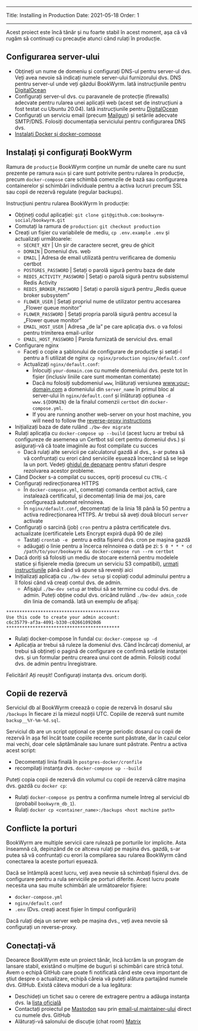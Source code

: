 - - -
Title: Installing in Production Date: 2021-05-18 Order: 1
- - -

Acest proiect este încă tânăr și nu foarte stabil în acest moment, așa că vă rugăm să continuați cu precauție atunci când rulați în producție.

## Configurarea server-ului
- Obțineți un nume de domeniu și configurați DNS-ul pentru server-ul dvs. Veți avea nevoie să indicați numele server-ului furnizorului dvs. DNS pentru server-ul unde veți găzdui BookWyrm. Iată instrucțiunile pentru [DigitalOcean](https://www.digitalocean.com/community/tutorials/how-to-point-to-digitalocean-nameservers-from-common-domain-registrars)
- Configurați server-ul dvs. cu paravanele de protecție (firewalls) adecvate pentru rularea unei aplicații web (acest set de instrucțiuni a fost testat cu Ubuntu 20.04). Iată instrucțiunile pentru [DigitalOcean](https://www.digitalocean.com/community/tutorials/initial-server-setup-with-ubuntu-20-04)
- Configurați un serviciu email (precum [Mailgun](https://documentation.mailgun.com/en/latest/quickstart.html)) și setările adecvate SMTP/DNS. Folosiți documentația serviciului pentru configurarea DNS dvs.
- [Instalați Docker și docker-compose](https://docs.docker.com/compose/install/)

## Instalați și configurați BookWyrm

Ramura de `producție` BookWyrm conține un număr de unelte care nu sunt prezente pe ramura `main` și care sunt potrivite pentru rularea în producție, precum `docker-compose` care schimbă comenzile de bază sau configurarea containerelor și schimbări individuale pentru a activa lucruri precum SSL sau copii de rezervă regulate (regular backups).

Instrucțiuni pentru rularea BookWyrm în producție:

- Obțineți codul aplicației: `git clone git@github.com:bookwyrm-social/bookwyrm.git`
- Comutați la ramura de `production`: `git checkout production`
- Creați un fișier cu variabilele de mediu, `cp .env.example .env` și actualizați următoarele:
    - `SECRET_KEY` | Un șir de caractere secret, greu de ghicit
    - `DOMAIN` | Domeniul dvs. web
    - `EMAIL` | Adresa de email utilizată pentru verificarea de domeniu certbot
    - `POSTGRES_PASSWORD` | Setați o parolă sigură pentru baza de date
    - `REDIS_ACTIVITY_PASSWORD` | Setați o parolă sigură pentru subsistemul Redis Activity
    - `REDIS_BROKER_PASSWORD` | Setați o parolă sigură pentru „Redis queue broker subsystem”
    - `FLOWER_USER` | Setați propriul nume de utilizator pentru accesarea „Flower queue monitor”
    - `FLOWER_PASSWORD` | Setați propria parolă sigură pentru accesul la „Flower queue monitor”
    - `EMAIL_HOST_USER` | Adresa „de la” pe care aplicația dvs. o va folosi pentru trimiterea email-urilor
    - `EMAIL_HOST_PASSWORD` | Parola furnizată de serviciul dvs. email
- Configurare nginx
    - Faceți o copie a șablonului de configurare de producție și setați-l pentru a fi utilizat de nginx `cp nginx/production nginx/default.conf`
    - Actualizați `nginx/default.conf`:
        - Înlocuiți `your-domain.com` cu numele domeniului dvs. peste tot în fișier (inclusiv liniile care sunt momentan comentate)
        - Dacă nu folosiți subdomeniul `www`, înlăturați versiunea www.your-domain.com a domeniului din `server_name` în primul bloc al server-ului în `nginx/default.conf` și înlăturați opțiunea `-d www.${DOMAIN}` de la finalul comenzii `certbot` din `docker-compose.yml`.
        - If you are running another web-server on your host machine, you will need to follow the [reverse-proxy instructions](/reverse-proxy.html)
- Inițializați baza de date rulând `./bw-dev migrate`
- Rulați aplicația cu `docker-compose up --build` (acest lucru ar trebui să configureze de asemenea un Certbot ssl cert pentru domeniul dvs.) și asigurați-vă că toate imaginile au fost compilate cu succes
    - Dacă rulați alte servicii pe calculatorul gazdă al dvs., s-ar putea să vă confruntați cu erori când serviciile eșuează încercând să se lege la un port. Vedeți [ghidul de depanare](#port_conflicts) pentru sfaturi despre rezolvarea acestor probleme.
- Când Docker s-a compilat cu succes, opriți procesul cu `CTRL-C`
- Configurați redirecționarea HTTPS
    - În `docker-compose.yml`, comentați comanda certbot activă, care instalează certificatul, și decomentați linia de mai jos, care configurează automat reînnoirea.
    - În `nginx/default.conf`, decomentați de la linia 18 până la 50 pentru a activa redirecționarea HTTPS. Ar trebui să aveți două blocuri `server` activate
- Configurați o sarcină (job) `cron` pentru a păstra certificatele dvs. actualizate (certificatele Lets Encrypt expiră după 90 de zile)
    - Tastați `crontab -e ` pentru a edita fișierul dvs. cron pe mașina gazdă
    - adăugați o linie pentru a încerca reînnoirea o dată pe zi: `5 0 * * * cd /path/to/your/bookwyrm && docker-compose run --rm certbot`
- Dacă doriți să folosiți un mediu de stocare externă pentru modelele statice și fișierele media (precum un serviciu S3 compatibil), [urmați instrucțiunile](/external-storage.html) până când vă spune să reveniți aici
- Inițializați aplicația cu `./bw-dev setup` și copiați codul adminului pentru a îl folosi când vă creați contul dvs. de admin.
    - Afișajul `./bw-dev setup` ar trebui să se termine cu codul dvs. de admin. Puteți obține codul dvs. oricând rulând `./bw-dev admin_code` din linia de comandă. Iată un exemplu de afișaj:

``` { .sh }
*******************************************
Use this code to create your admin account:
c6c35779-af3a-4091-b330-c026610920d6
*******************************************
```

- Rulați docker-compose în fundal cu: `docker-compose up -d`
- Aplicația ar trebui să ruleze la domeniul dvs. Când încărcați domeniul, ar trebui să obțineți o pagină de configurare ce confirmă setările instanței dvs. și un formular pentru crearea unui cont de admin. Folosiți codul dvs. de admin pentru înregistrare.

Felicitări! Ați reușit! Configurați instanța dvs. oricum doriți.


## Copii de rezervă

Serviciul db al BookWyrm creează o copie de rezervă în dosarul său `/backups` în fiecare zi la miezul nopții UTC. Copiile de rezervă sunt numite `backup__%Y-%m-%d.sql`.

Serviciul db are un script opțional ce șterge periodic dosarul cu copii de rezervă în așa fel încât toate copiile recente sunt păstrate, dar în cazul celor mai vechi, doar cele săptămânale sau lunare sunt păstrate. Pentru a activa acest script:

- Decomentați linia finală în `postgres-docker/cronfile`
- recompilați instanța dvs. `docker-compose up --build`

Puteți copia copii de rezervă din volumul cu copii de rezervă către mașina dvs. gazdă cu `docker cp`:

- Rulați `docker-compose ps` pentru a confirma numele întreg al serviciul db (probabil `bookwyrm_db_1`).
- Rulați `docker cp <container_name>:/backups <host machine path>`

## Conflicte la porturi

BookWyrm are multiple servicii care rulează pe porturile lor implicite. Asta înseamnă că, depinzând de ce altceva rulați pe mașina dvs. gazdă, s-ar putea să vă confruntați cu erori la compilarea sau rularea BookWyrm când conectarea la aceste porturi eșuează.

Dacă se întâmplă acest lucru, veți avea nevoie să schimbați fișierul dvs. de configurare pentru a rula serviciile pe porturi diferite. Acest lucru poate necesita una sau multe schimbări ale următoarelor fișiere:

- `docker-compose.yml`
- `nginx/default.conf`
- `.env` (Dvs. creați acest fișier în timpul configurării)

Dacă rulați deja un server web pe mașina dvs., veți avea nevoie să configurați un reverse-proxy.

## Conectați-vă

Deoarece BookWyrm este un proiect tânăr, încă lucrăm la un program de lansare stabil, existând o mulțime de buguri și schimbări care strică totul. Avem o echipă GitHub care poate fi notificată când este ceva important de știut despre o actualizare, echipă căreia vă puteți alătura partajând numele dvs. GitHub. Există câteva moduri de a lua legătura:

 - Deschideți un tichet sau o cerere de extragere pentru a adăuga instanța dvs. la [lista oficială](https://github.com/bookwyrm-social/documentation/blob/main/content/using_bookwyrm/instances.md)
 - Contactați proiectul pe [Mastodon](https://tech.lgbt/@bookwyrm) sau prin [email-ul maintainer-ului](mailto:mousereeve@riseup.net) direct cu numele dvs. GitHub
 - Alăturați-vă salonului de discuție (chat room) [Matrix](https://matrix.to/#/#bookwyrm:matrix.org)
